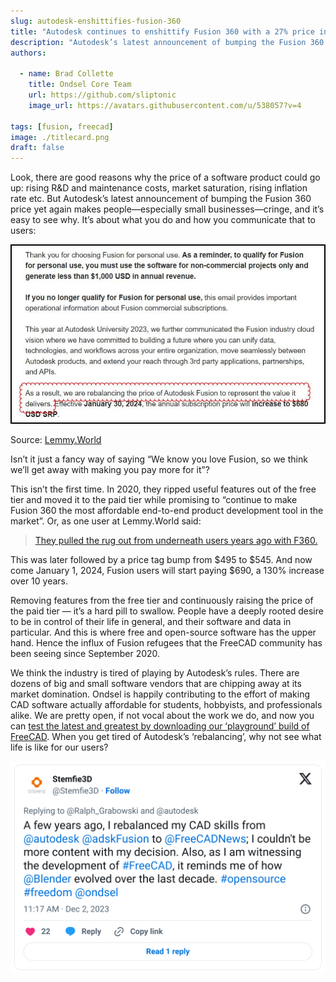 ```yaml
---
slug: autodesk-enshittifies-fusion-360
title: "Autodesk continues to enshittify Fusion 360 with a 27% price increase"
description: "Autodesk’s latest announcement of bumping the Fusion 360 price yet again makes people—especially small businesses—cringe, and it’s easy to see why."
authors:

  - name: Brad Collette
    title: Ondsel Core Team
    url: https://github.com/sliptonic
    image_url: https://avatars.githubusercontent.com/u/538057?v=4

tags: [fusion, freecad]
image: ./titlecard.png
draft: false
---
```


Look, there are good reasons why the price of a software product could go up: rising R&D and maintenance costs, market saturation, rising inflation rate etc. But Autodesk’s latest announcement of bumping the Fusion 360 price yet again makes people—especially small businesses—cringe, and it’s easy to see why. It’s about what you do and how you communicate that to users:

![Fusion 360 price change announcement](fusion360-price-increase.jpg)

Source: [Lemmy.World](https://lemmy.world/post/9022106)

<!-- truncate -->

Isn’t it just a fancy way of saying “We know you love Fusion, so we think we’ll get away with making you pay more for it”?

This isn’t the first time. In 2020, they ripped useful features out of the free tier and moved it to the paid tier while promising to “continue to make Fusion 360 the most affordable end-to-end product development tool in the market”. Or, as one user at Lemmy.World said:

> [They pulled the rug out from underneath users years ago with F360.](https://lemmy.world/comment/5739138)

This was later followed by a price tag bump from $495 to $545. And now come January 1, 2024, Fusion users will start paying $690, a 130% increase over 10 years.

Removing features from the free tier and continuously raising the price of the paid tier — it’s a hard pill to swallow. People have a deeply rooted desire to be in control of their life in general, and their software and data in particular. And this is where free and open-source software has the upper hand. Hence the influx of Fusion refugees that the FreeCAD community has been seeing since September 2020.

We think the industry is tired of playing by Autodesk’s rules. There are dozens of big and small software vendors that are chipping away at its market domination. Ondsel is happily contributing to the effort of making CAD software actually affordable for students, hobbyists, and professionals alike. We are pretty open, if not vocal about the work we do, and now you can [test the latest and greatest by downloading our ‘playground’ build of FreeCAD](https://ondsel.com/blog/assembly-wb-prerelease).  When you get tired of Autodesk’s ‘rebalancing’, why not see what life is like for our users?  

![Stemfie Rebalancing](stemfie-rebalancing.png)
